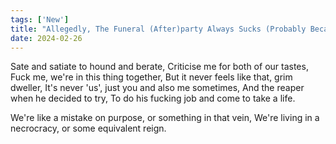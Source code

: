 ```yaml
---
tags: ['New']
title: "Allegedly, The Funeral (After)party Always Sucks (Probably Because I'm Not There)"
date: 2024-02-26
---
```


Sate and satiate to hound and berate,
Criticise me for both of our tastes,
Fuck me, we're in this thing together,
But it never feels like that, grim dweller,
It's never 'us', just you and also me sometimes,
And the reaper when he decided to try,
To do his fucking job and come to take a life.

We're like a mistake on purpose, or something in that vein,
We're living in a necrocracy, or some equivalent reign.
